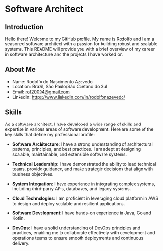 # Software Architect

## Introduction
Hello there! Welcome to my GitHub profile. My name is Rodolfo and I am a seasoned software architect with a passion for building robust and scalable systems. This README will provide you with a brief overview of my career in software architecture and the projects I have worked on.

## About Me
- Name: Rodolfo do Nascimento Azevedo
- Location: Brazil, São Paulo/São Caetano do Sul
- Email: rof20004@gmail.com
- LinkedIn: https://www.linkedin.com/in/rodolfonazevedo/

## Skills
As a software architect, I have developed a wide range of skills and expertise in various areas of software development. Here are some of the key skills that define my professional profile:

- **Software Architecture**: I have a strong understanding of architectural patterns, principles, and best practices. I am adept at designing scalable, maintainable, and extensible software systems.

- **Technical Leadership**: I have demonstrated the ability to lead technical teams, provide guidance, and make strategic decisions that align with business objectives.

- **System Integration**: I have experience in integrating complex systems, including third-party APIs, databases, and legacy systems.

- **Cloud Technologies**: I am proficient in leveraging cloud platform in AWS to design and deploy scalable and resilient applications.

- **Software Development**: I have hands-on experience in Java, Go and Kotlin.

- **DevOps**: I have a solid understanding of DevOps principles and practices, enabling me to collaborate effectively with development and operations teams to ensure smooth deployments and continuous delivery.

